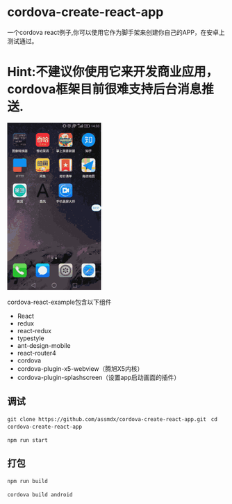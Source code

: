 # cordova-create-react-app
一个cordova react例子,你可以使用它作为脚手架来创建你自己的APP，在安卓上测试通过。


# Hint:不建议你使用它来开发商业应用，cordova框架目前很难支持后台消息推送.

![](./test.gif)

cordova-react-example包含以下组件

- React
- redux
- react-redux
- typestyle
- ant-design-mobile
- react-router4
- cordova
- cordova-plugin-x5-webview（腾旭X5内核）
- cordova-plugin-splashscreen（设置app启动画面的插件）

## 调试
```git clone https://github.com/assmdx/cordova-create-react-app.git ```
``` cd cordova-create-react-app ```

```npm run start ```

## 打包

```npm run build```

```cordova build android```



